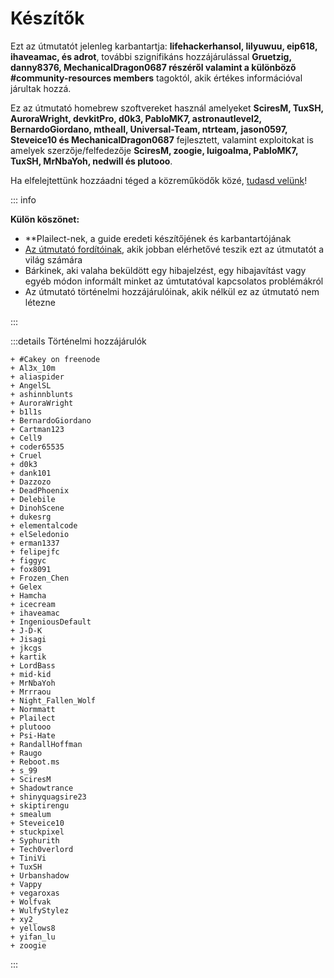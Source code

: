 # Készítők

Ezt az útmutatót jelenleg karbantartja: **lifehackerhansol, lilyuwuu, eip618, ihaveamac, és adrot**, további szignifikáns hozzájárulással **Gruetzig, danny8376, MechanicalDragon0687 részéről valamint a különböző #community-resources members** tagoktól, akik értékes információval járultak hozzá.

Ez az útmutató homebrew szoftvereket használ amelyeket **SciresM, TuxSH, AuroraWright, devkitPro, d0k3, PabloMK7, astronautlevel2, BernardoGiordano, mtheall, Universal-Team, ntrteam, jason0597, Steveice10 és MechanicalDragon0687** fejlesztett, valamint exploitokat is amelyek szerzője/felfedezője **SciresM, zoogie, luigoalma, PabloMK7, TuxSH, MrNbaYoh, nedwill és plutooo**.

Ha elfelejtettünk hozzáadni téged a közreműködők közé, [tudasd velünk](https://github.com/hacks-guide/Guide_3DS/issues)!

::: info

**Külön köszönet:**

- \*\*Plailect-nek, a guide eredeti készítőjének és karbantartójának
- [Az útmutató fordítóinak](https://crowdin.com/project/3ds-guide), akik jobban elérhetővé teszik ezt az útmutatót a világ számára
- Bárkinek, aki valaha beküldött egy hibajelzést, egy hibajavítást vagy egyéb módon informált minket az úmtutatóval kapcsolatos problémákról
- Az útmutató történelmi hozzájárulóinak, akik nélkül ez az útmutató nem létezne

:::

:::details Történelmi hozzájárulók

```
+ #Cakey on freenode
+ Al3x_10m
+ aliaspider
+ AngelSL
+ ashinnblunts
+ AuroraWright
+ b1l1s
+ BernardoGiordano
+ Cartman123
+ Cell9
+ coder65535
+ Cruel
+ d0k3
+ dank101
+ Dazzozo
+ DeadPhoenix
+ Delebile
+ DinohScene
+ dukesrg
+ elementalcode
+ elSeledonio
+ erman1337
+ felipejfc
+ figgyc
+ fox8091
+ Frozen_Chen
+ Gelex
+ Hamcha
+ icecream
+ ihaveamac
+ IngeniousDefault
+ J-D-K
+ Jisagi
+ jkcgs
+ kartik
+ LordBass
+ mid-kid
+ MrNbaYoh
+ Mrrraou
+ Night_Fallen_Wolf
+ Normmatt
+ Plailect
+ plutooo
+ Psi-Hate
+ RandallHoffman
+ Raugo
+ Reboot.ms
+ s_99
+ SciresM
+ Shadowtrance
+ shinyquagsire23
+ skiptirengu
+ smealum
+ Steveice10
+ stuckpixel
+ Syphurith
+ Tech0verlord
+ TiniVi
+ TuxSH
+ Urbanshadow
+ Vappy
+ vegaroxas
+ Wolfvak
+ WulfyStylez
+ xy2_
+ yellows8
+ yifan_lu
+ zoogie
```

:::
